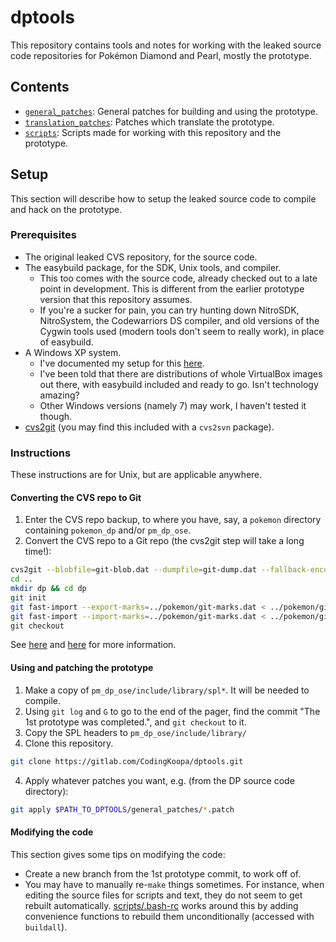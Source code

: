 # dptools
This repository contains tools and notes for working with the leaked source code repositories for Pokémon Diamond and Pearl, mostly the prototype.

## Contents
- [`general_patches`](general_patches): General patches for building and using the prototype.
- [`translation_patches`](translation_patches): Patches which translate the prototype.
- [`scripts`](scripts): Scripts made for working with this repository and the prototype.

## Setup
This section will describe how to setup the leaked source code to compile and hack on the prototype.

### Prerequisites
- The original leaked CVS repository, for the source code.
- The easybuild package, for the SDK, Unix tools, and compiler.
  - This too comes with the source code, already checked out to a late point in development. This is different from the earlier prototype version that this repository assumes.
  - If you're a sucker for pain, you can try hunting down NitroSDK, NitroSystem, the Codewarriors DS compiler, and old versions of the Cygwin tools used (modern tools don't seem to really work), in place of easybuild.
- A Windows XP system.
  - I've documented my setup for this [here](https://gitlab.com/CodingKoopa/comet-observatory/-/blob/master/docs/QEMU%20Notes.md#windows-xp).
  - I've been told that there are distributions of whole VirtualBox images out there, with easybuild included and ready to go. Isn't technology amazing?
  - Other Windows versions (namely 7) may work, I haven't tested it though.
- [cvs2git](https://www.mcs.anl.gov/~jacob/cvs2svn/cvs2git.html) (you may find this included with a `cvs2svn` package).

### Instructions
These instructions are for Unix, but are applicable anywhere.

#### Converting the CVS repo to Git
1. Enter the CVS repo backup, to where you have, say, a `pokemon` directory containing `pokemon_dp` and/or `pm_dp_ose`.
2. Convert the CVS repo to a Git repo (the cvs2git step will take a long time!):
```sh
cvs2git --blobfile=git-blob.dat --dumpfile=git-dump.dat --fallback-encoding=shift_jis --username=cvs2git pokemon
cd ..
mkdir dp && cd dp
git init
git fast-import --export-marks=../pokemon/git-marks.dat < ../pokemon/git-blob.dat
git fast-import --import-marks=../pokemon/git-marks.dat < ../pokemon/git-dump.dat\
git checkout
```
See [here](https://www.mcs.anl.gov/~jacob/cvs2svn/cvs2git.html) and [here](https://www.mcs.anl.gov/~jacob/cvs2svn/cvs2svn.html) for more information.

#### Using and patching the prototype
1. Make a copy of `pm_dp_ose/include/library/spl*`. It will be needed to compile.
2. Using `git log` and `G` to go to the end of the pager, find the commit "The 1st prototype was completed.", and `git checkout` to it.
3. Copy the SPL headers to `pm_dp_ose/include/library/`
3. Clone this repository.
```sh
git clone https://gitlab.com/CodingKoopa/dptools.git
```
4. Apply whatever patches you want, e.g. (from the DP source code directory):
```sh
git apply $PATH_TO_DPTOOLS/general_patches/*.patch
```

#### Modifying the code
This section gives some tips on modifying the code:
- Create a new branch from the 1st prototype commit, to work off of.
- You may have to manually re-`make` things sometimes. For instance, when editing the source files for scripts and text, they do not seem to get rebuilt automatically. [scripts/.bash-rc](scripts/.bash-rc) works around this by adding convenience functions to rebuild them unconditionally (accessed with `buildall`).